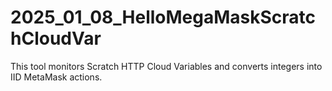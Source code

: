 # 2025_01_08_HelloMegaMaskScratchCloudVar
This tool monitors Scratch HTTP Cloud Variables and converts integers into IID MetaMask actions.
